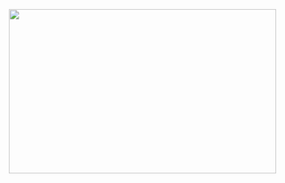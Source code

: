 <div id="header" align="center">
  <img src="https://media.giphy.com/media/v1.Y2lkPTc5MGI3NjExeWFhYzRwODI5cTk0NnQxNDJ0dWY1ZjNwOHdtN21nOW1jdXBkMGJnaSZlcD12MV9pbnRlcm5hbF9naWZfYnlfaWQmY3Q9Zw/Dh5q0sShxgp13DwrvG/giphy.gif" width="480" height="296"/>
</div>

